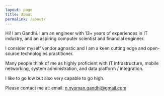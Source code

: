 ```yaml
---
layout: page
title: About
permalink: /about/
---
```


Hi! I am Gandhi. I am an engineer with 13+ years of experiences in IT industry, and an aspiring computer scientist and financial engineer.

I consider myself vendor agnostic and I am a keen cutting edge and open-source technologies practitioner. 

Many people think of me as highly proficient with IT infrastructure, mobile networking, system administration, and data platform / integration. 

I like to go low but also very capable to go high. 

Please contact me at:
email: n.nyoman.gandhi@gmail.com  
